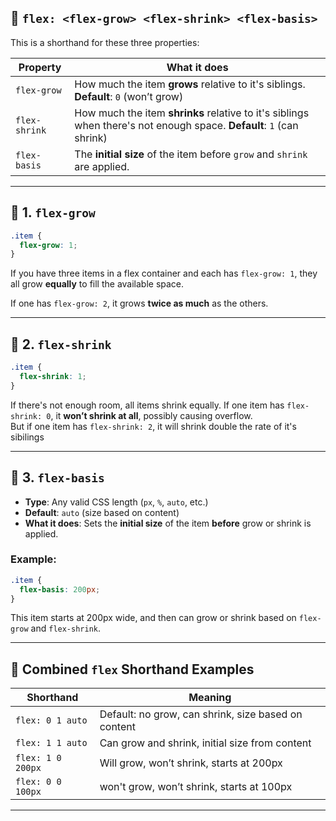 
## 🔧 `flex: <flex-grow> <flex-shrink> <flex-basis>`

This is a shorthand for these three properties:

| Property      | What it does                                                                    |
| ------------- | ------------------------------------------------------------------------------- |
| `flex-grow`   | How much the item **grows** relative to it's siblings. **Default**: `0` (won’t grow)               |
| `flex-shrink` | How much the item **shrinks** relative to it's siblings when there's not enough space. **Default**: `1` (can shrink) |
| `flex-basis`  | The **initial size** of the item before `grow` and `shrink` are applied.        |

---

## 📘 1. `flex-grow`
```css
.item {
  flex-grow: 1;
}
```

If you have three items in a flex container and each has `flex-grow: 1`, they all grow **equally** to fill the available space.

If one has `flex-grow: 2`, it grows **twice as much** as the others.

---

## 📘 2. `flex-shrink`
```css
.item {
  flex-shrink: 1;
}
```

If there's not enough room, all items shrink equally. If one item has `flex-shrink: 0`, it **won’t shrink at all**, possibly causing overflow. <br>
But if one item has `flex-shrink: 2`, it will shrink double the rate of it's sibilings

---

## 📘 3. `flex-basis`

* **Type**: Any valid CSS length (`px`, `%`, `auto`, etc.)
* **Default**: `auto` (size based on content)
* **What it does**: Sets the **initial size** of the item **before** grow or shrink is applied.

### Example:

```css
.item {
  flex-basis: 200px;
}
```

This item starts at 200px wide, and then can grow or shrink based on `flex-grow` and `flex-shrink`.

---

## 🧪 Combined `flex` Shorthand Examples

| Shorthand         | Meaning                                             |
| ----------------- | --------------------------------------------------- |
| `flex: 0 1 auto`  | Default: no grow, can shrink, size based on content |
| `flex: 1 1 auto`  | Can grow and shrink, initial size from content      |
| `flex: 1 0 200px` | Will grow, won’t shrink, starts at 200px            |
| `flex: 0 0 100px` | won't grow, won’t shrink, starts at 100px           |

---